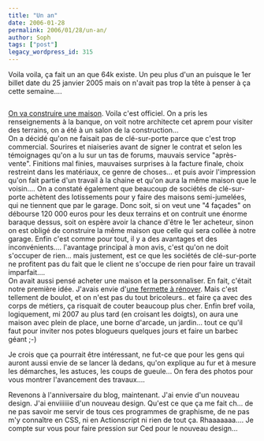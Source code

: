```yaml
---
title: "Un an"
date: 2006-01-28
permalink: 2006/01/28/un-an/
author: Soph
tags: ["post"]
legacy_wordpress_id: 315
---
```


Voila voila, ça fait un an que 64k existe. Un peu plus d'un an puisque le 1er billet date du 25 janvier 2005 mais on n'avait pas trop la tête à penser à ça cette semaine....

<img src="https://64k.be/wp-content/uploads/2006/general/annif.jpg" alt="" />

<!-- excerpt -->

[On va construire une maison](http://www.64k.be/images/general/palace.jpg). Voila c'est officiel. On a pris les renseignements à la banque, on voit notre architecte cet aprem pour visiter des terrains, on a été à un salon de la construction... <br />
On a décidé qu'on ne faisait pas de clé-sur-porte parce que c'est trop commercial. Sourires et niaiseries avant de signer le contrat et selon les témoignages qu'on a lu sur un tas de forums, mauvais service "après-vente". Finitions mal finies, mauvaises surprises à la facture finale, choix restreint dans les matériaux, ce genre de choses... et puis avoir l'impression qu'on fait partie d'un travail à la chaine et qu'on aura la même maison que le voisin.... On a constaté également que beaucoup de sociétés de clé-sur-porte achètent des lotissements pour y faire des maisons semi-jumelées, qui ne tiennent que par le garage. Donc soit, si on veut une "4 façades" on débourse 120 000 euros pour les deux terrains et on contruit une énorme baraque dessus, soit on espère avoir la chance d'être le 1er acheteur, sinon on est obligé de construire la même maison que celle qui sera collée à notre garage. Enfin c'est comme pour tout, il y a des avantages et des inconvénients.... l'avantage principal à mon avis, c'est qu'on ne doit s'occuper de rien... mais justement, est ce que les sociétés de clé-sur-porte ne profitent pas du fait que le client ne s'occupe de rien pour faire un travail imparfait....<br />
On avait aussi pensé acheter une maison et la personnaliser. En fait, c'était notre première idée. J'avais envie d'[une fermette à rénover](http://www.64k.be/images/general/fermette.jpg). Mais c'est tellement de boulot, et on n'est pas du tout bricoleurs.. et faire ça avec des corps de métiers, ça risquait de couter beaucoup plus cher. Enfin bref voila, logiquement, mi 2007 au plus tard (en croisant les doigts), on aura une maison avec plein de place, une borne d'arcade, un jardin... tout ce qu'il faut pour inviter nos potes blogueurs quelques jours et faire un barbec géant ;-)

Je crois que ça pourrait être intéressant, ne fut-ce que pour les gens qui auront aussi envie de se lancer là dedans, qu'on explique au fur et à mesure les démarches, les astuces, les coups de gueule... On fera des photos pour vous montrer l'avancement des travaux....

Revenons à l'anniversaire du blog, maintenant. J'ai envie d'un nouveau design. J'ai enviiiiiie d'un nouveau design. Qu'est ce que ça me fait ch... de ne pas savoir me servir de tous ces programmes de graphisme, de ne pas m'y connaître en CSS, ni en Actionscript ni rien de tout ça. Rhaaaaaaa.... Je compte sur vous pour faire pression sur Ced pour le nouveau design...
